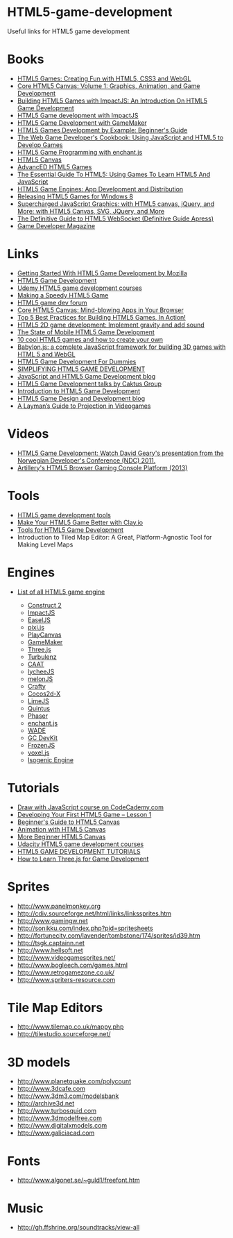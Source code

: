 HTML5-game-development
======================

Useful links for HTML5 game development

<h1>Books</h1>
<ul>
	<li><a href="http://www.amazon.co.uk/HTML5-Games-Creating-CSS3-WebGL/dp/1119975085/ref=sr_1_2?ie=UTF8&qid=1381523354&sr=8-2&keywords=html5+game+development">HTML5 Games: Creating Fun with HTML5, CSS3 and WebGL</a></li>
	<li><a href="http://www.amazon.co.uk/Core-HTML5-Canvas-Animation-Development/dp/0132761610/ref=sr_1_5?ie=UTF8&qid=1381523354&sr=8-5&keywords=html5+game+development">Core HTML5 Canvas: Volume 1: Graphics, Animation, and Game Development</a></li>
	<li><a href="http://www.amazon.co.uk/Building-HTML5-Games-ImpactJS-Introduction/dp/1449315178/ref=sr_1_3?ie=UTF8&qid=1381523354&sr=8-3&keywords=html5+game+development">Building HTML5 Games with ImpactJS: An Introduction On HTML5 Game Development</a></li>
	<li><a href="http://www.amazon.co.uk/HTML5-Game-development-ImpactJS-ebook/dp/B00BFB827Q/ref=sr_1_6?ie=UTF8&qid=1381523354&sr=8-6&keywords=html5+game+development">HTML5 Game development with ImpactJS</a></li>
	<li><a href="http://www.amazon.co.uk/HTML5-Development-GameMaker-Jason-Elliott/dp/1849694109/ref=sr_1_9?ie=UTF8&qid=1381523354&sr=8-9&keywords=html5+game+development">HTML5 Game Development with GameMaker</a></li>
	<li><a href="http://www.amazon.co.uk/HTML5-Games-Development-Example-Beginner%2527s/dp/1849691266/ref=sr_1_8?ie=UTF8&qid=1381523354&sr=8-8&keywords=html5+game+development">HTML5 Games Development by Example: Beginner's Guide</a></li>
	<li><a href="http://www.amazon.co.uk/The-Web-Game-Developers-Cookbook/dp/0321898389/ref=sr_1_10?ie=UTF8&qid=1381523354&sr=8-10&keywords=html5+game+development">The Web Game Developer's Cookbook: Using JavaScript and HTML5 to Develop Games</a></li>
	<li><a href="http://www.amazon.co.uk/HTML5-Game-Programming-enchant-js-Shimizu/dp/1430247436/ref=sr_1_12?ie=UTF8&qid=1381523354&sr=8-12&keywords=html5+game+development">HTML5 Game Programming with enchant.js</a></li>
	<li><a href="http://www.amazon.co.uk/HTML5-Canvas-Steve-Fulton/dp/1449334989/ref=sr_1_14?ie=UTF8&qid=1381523354&sr=8-14&keywords=html5+game+development">HTML5 Canvas</a></li>
	<li><a href="http://www.amazon.co.uk/AdvancED-HTML5-Games-Apress-Media/dp/1430235098/ref=sr_1_18?ie=UTF8&qid=1381523522&sr=8-18&keywords=html5+game+development">AdvancED HTML5 Games</a></li>
	<li><a href="http://www.amazon.co.uk/The-Essential-Guide-HTML5-JavaScript/dp/1430233834/ref=sr_1_19?ie=UTF8&qid=1381523522&sr=8-19&keywords=html5+game+development">The Essential Guide To HTML5: Using Games To Learn HTML5 And JavaScript</a></li>
	<li><a href="http://www.amazon.co.uk/HTML5-Game-Engines-Development-Distribution/dp/1466594004/ref=sr_1_20?ie=UTF8&qid=1381523522&sr=8-20&keywords=html5+game+development">HTML5 Game Engines: App Development and Distribution</a></li>
	<li><a href="http://www.amazon.co.uk/Releasing-HTML5-Games-Windows-8/dp/1449360505/ref=sr_1_24?ie=UTF8&qid=1381523522&sr=8-24&keywords=html5+game+development">Releasing HTML5 Games for Windows 8</a></li>
	<li><a href="http://www.amazon.co.uk/Supercharged-JavaScript-Graphics-canvas-jQuery/dp/1449393632/ref=sr_1_25?ie=UTF8&qid=1381523522&sr=8-25&keywords=html5+game+development">Supercharged JavaScript Graphics: with HTML5 canvas, jQuery, and More: with HTML5 Canvas, SVG, JQuery, and More</a></li>
	<li><a href="http://www.amazon.co.uk/Definitive-Guide-HTML5-WebSocket-Apress/dp/1430247401/ref=sr_1_31?ie=UTF8&qid=1381523522&sr=8-31&keywords=html5+game+development">The Definitive Guide to HTML5 WebSocket (Definitive Guide Apress)</a></li>
	<li><a href="http://gdcvault.com/gdmag">Game Developer Magazine</a></li>
</ul>

<h1>Links</h1>
<ul>
	<li><a href="https://hacks.mozilla.org/2013/09/getting-started-with-html5-game-development/">Getting Started With HTML5 Game Development by Mozilla</a></li>
	<li><a href="http://www.html5gamedevelopment.com/">HTML5 Game Development</a></li>
	<li><a href="https://www.udemy.com/courses/search/?q=html5+game+development">Udemy HTML5 game development courses</a></li>
	<li><a href="https://developers.facebook.com/blog/post/2012/04/17/making-a-speedy-html5-game/">Making a Speedy HTML5 Game</a></li>
	<li><a href="http://www.html5gamedevs.com/">HTML5 game dev forum</a></li>
	<li><a href="http://www.infoq.com/presentations/Core-HTML5-Canvas">Core HTML5 Canvas: Mind-blowing Apps in Your Browser</a></li>
	<li><a href="http://msdn.microsoft.com/en-us/hh563503.aspx">Top 5 Best Practices for Building HTML5 Games, In Action!</a></li>
	<li><a href="http://www.ibm.com/developerworks/library/wa-html5-game9/">HTML5 2D game development: Implement gravity and add sound</a></li>
	<li><a href="http://www.html5gamedevelopment.org/StateofHTML5GameDevelopment/#.UlhkFiTrynM">The State of Mobile HTML5 Game Development</a></li>
	<li><a href="http://www.designer-daily.com/10-cool-html5-games-and-how-to-create-your-own-23820">10 cool HTML5 games and how to create your own</a></li>
	<li><a href="http://blogs.msdn.com/b/eternalcoding/archive/2013/06/27/babylon-js-a-complete-javascript-framework-for-building-3d-games-with-html-5-and-webgl.aspx">Babylon.js: a complete JavaScript framework for building 3D games with HTML 5 and WebGL</a></li>
	<li><a href="http://www.dummies.com/how-to/content/html5-game-development-for-dummies-cheat-sheet.html">HTML5 Game Development For Dummies</a></li>
	<li><a href="http://www.ubelly.com/2013/08/simplifying-html5-game-development/">SIMPLIFYING HTML5 GAME DEVELOPMENT</a></li>
	<li><a href="http://blog.sklambert.com/">JavaScript and HTML5 Game Development blog</a></li>
	<li><a href="http://talks.caktusgroup.com/lightning-talks/2012/html5-game-development/#/">HTML5 Game Development talks by Caktus Group</a></li>
	<li><a href="http://training.bocoup.com/html5-game-dev/">Introduction to HTML5 Game Development</a></li>
	<li><a href="http://www.spacemonsters.co.uk/">HTML5 Game Design and Development blog</a></li>
	<li><a href="http://www.significant-bits.com/a-laymans-guide-to-projection-in-videogames">A Layman’s Guide to Projection in Videogames</a></li>

</ul>

<h1>Videos</h1>
<ul>
	<li><a href="http://vimeo.com/43529194">HTML5 Game Development: Watch David Geary's presentation from the Norwegian Developer's Conference (NDC) 2011.</a></li>
	<li><a href="http://www.youtube.com/watch?v=NiCy5igO9-I">Artillery's HTML5 Browser Gaming Console Platform (2013)</a></li>
</ul>

<h1>Tools</h1>
<ul>
	<li><a href="http://www.html5gamedevelopment.com/html5-tools">HTML5 game development tools</a></li>
	<li><a href="http://clay.io/development-tools">Make Your HTML5 Game Better with Clay.io</a></li>
	<li><a href="http://developer.html5dev-software.intel.com/?q=node/158">Tools for HTML5 Game Development</a></li>
	<li><a href="http://gamedev.tutsplus.com/tutorials/level-design/introduction-to-tiled-map-editor/"></a>Introduction to Tiled Map Editor: A Great, Platform-Agnostic Tool for Making Level Maps</li>
</ul>

<h1>Engines</h1>
<ul>
	<li><a href="http://html5gameengine.com/">List of all HTML5 game engine</a></li>
	<ul>
		<li><a href="https://www.scirra.com">Construct 2</a></li>
		<li><a href="http://impactjs.com/">ImpactJS</a></li>
		<li><a href="http://createjs.com/">EaselJS</a></li>
		<li><a href="https://github.com/GoodBoyDigital/pixi.js">pixi.js</a></li>
		<li><a href="http://playcanvas.com/">PlayCanvas</a></li>
		<li><a href="http://www.yoyogames.com/studio">GameMaker</a></li>
		<li><a href="http://threejs.org/">Three.js</a></li>
		<li><a href="http://biz.turbulenz.com/developers">Turbulenz</a></li>
		<li><a href="http://www.ludei.com/tech/caat">CAAT</a></li>
		<li><a href="http://lycheejs.org/index.html">lycheeJS</a></li>
		<li><a href="http://melonjs.org/">melonJS</a></li>
		<li><a href="http://craftyjs.com/">Crafty</a></li>
		<li><a href="https://github.com/cocos2d/cocos2d-html5">Cocos2d-X</a></li>
		<li><a href="http://www.limejs.com/">LimeJS</a></li>
		<li><a href="http://html5quintus.com/">Quintus</a></li>
		<li><a href="http://phaser.io/">Phaser</a></li>
		<li><a href="http://enchantjs.com/">enchant.js</a></li>
		<li><a href="http://www.clockworkchilli.com/index.php/main/tech">WADE</a></li>
		<li><a href="http://docs.gameclosure.com/">GC DevKit</a></li>
		<li><a href="http://frozenjs.com/">FrozenJS</a></li>
		<li><a href="http://voxeljs.com/">voxel.js</a></li>
		<li><a href="http://www.isogenicengine.com/">Isogenic Engine</a></li>
	</ul>
</ul>


<h1>Tutorials</h1>
<ul>
	<li><a href="http://www.codecademy.com/courses/web-beginner-en-SWM11/0/2?curriculum_id=50b91eda28c2fb212300039e">Draw with JavaScript course on CodeCademy.com</a></li>
	<li><a href="http://www.script-tutorials.com/html5-game-development-lesson-1/">Developing Your First HTML5 Game – Lesson 1</a></li>
	<li><a href="http://codular.com/beginner-html5-canvas">Beginner's Guide to HTML5 Canvas</a></li>
	<li><a href="Animation with HTML5 Canvas">Animation with HTML5 Canvas</a></li>
	<li><a href="http://codular.com/more-html5-canvas">More Beginner HTML5 Canvas</a></li>
	<li><a href="https://www.udacity.com/course/cs255">Udacity HTML5 game development courses</a></li>
	<li><a href="http://html5gamedev.samlancashire.com/">HTML5 GAME DEVELOPMENT TUTORIALS</a></li>
	<li><a href="http://gamedev.tutsplus.com/articles/how-to-learn/how-to-learn-three-js-for-game-development/">How to Learn Three.js for Game Development</a></li>
</ul>

<h1>Sprites</h1>
<ul>
	<li><a href="http://www.panelmonkey.org">http://www.panelmonkey.org</a>     </li>
	<li><a href="http://cdiv.sourceforge.net/html/links/linkssprites.htm">http://cdiv.sourceforge.net/html/links/linkssprites.htm</a>     </li>
	<li><a href="http://www.gamingw.net">http://www.gamingw.net</a>  </li>
	<li><a href="http://sonikku.com/index.php?pid=spritesheets">http://sonikku.com/index.php?pid=spritesheets</a></li>
	<li><a href="http://fortunecity.com/lavender/tombstone/174/sprites/id39.htm">http://fortunecity.com/lavender/tombstone/174/sprites/id39.htm</a></li>
	<li><a href="http://tsgk.captainn.net">http://tsgk.captainn.net</a></li>
	<li><a href="http://www.hellsoft.net">http://www.hellsoft.net</a>     </li>
	<li><a href="http://www.videogamesprites.net/">http://www.videogamesprites.net/</a>  </li>
	<li><a href="http://www.bogleech.com/games.html">http://www.bogleech.com/games.html</a>    </li>
	<li><a href="http://www.retrogamezone.co.uk/">http://www.retrogamezone.co.uk/</a>  </li>
	<li><a href="http://www.spriters-resource.com">http://www.spriters-resource.com</a></li>
</ul>

<h1>Tile Map Editors</h1>
<ul>
	<li><a href="http://www.tilemap.co.uk/mappy.php">http://www.tilemap.co.uk/mappy.php</a></li>
	<li><a href="http://tilestudio.sourceforge.net/">http://tilestudio.sourceforge.net/</a></li>
</ul>

<h1>3D models</h1>
<ul>
	<li><a href="http://www.planetquake.com/polycount">http://www.planetquake.com/polycount</a></li>
	<li><a href="http://www.3dcafe.com">http://www.3dcafe.com</a></li>
	<li><a href="http://www.3dm3.com/modelsbank">http://www.3dm3.com/modelsbank</a></li>
	<li><a href="http://archive3d.net">http://archive3d.net</a></li>
	<li><a href="http://www.turbosquid.com">http://www.turbosquid.com</a></li>
	<li><a href="http://www.3dmodelfree.com">http://www.3dmodelfree.com</a></li>
	<li><a href="http://www.digitalxmodels.com">http://www.digitalxmodels.com</a></li>
	<li><a href="http://www.galiciacad.com">http://www.galiciacad.com</a></li>
</ul>

<h1>Fonts</h1>
<ul>
	<li><a href="http://www.algonet.se/~guld1/freefont.htm">http://www.algonet.se/~guld1/freefont.htm</a></li>
</ul>	

<h1>Music</h1>
<ul>
	<li><a href="http://gh.ffshrine.org/soundtracks/view-all">http://gh.ffshrine.org/soundtracks/view-all</a></li>
</ul>
